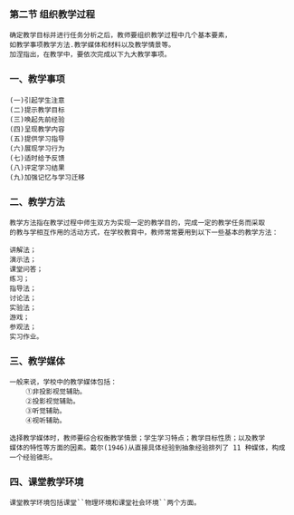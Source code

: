 ### 第二节 组织教学过程
    确定教学目标并进行任务分析之后，教师要组织教学过程中几个基本要素，
    如教学事项教学方法.教学媒体和材料以及教学情景等。
    加涅指出，在教学中，要依次完成以下九大教学事项。
### 一、教学事项
    (一)引起学生注意
    (二)提示教学目标
    (三)唤起先前经验
    (四)呈现教学内容
    (五)提供学习指导
    (六)展现学习行为
    (七)适时给予反馈
    (八)评定学习结果
    (九)加强记忆与学习迁移
### 二、教学方法
    教学方法指在教学过程中师生双方为实现一定的教学目的，完成一定的教学任务而采取
    的教与学相互作用的活动方式，在学校教育中，教师常常要用到以下一些基本的教学方法：

    讲解法；
    演示法；
    课堂问答；
    练习；
    指导法；
    讨论法；
    实验法；
    游戏；
    参观法；
    实习作业。
### 三、教学媒体
    一般来说，学校中的教学媒体包括：
        ①非投影视觉辅助。
        ②投影视觉辅助。
        ③听觉辅助。
        ④视听辅助。
        
    选择教学媒体时，教师要综合权衡教学情景；学生学习特点；教学目标性质；以及教学
    媒体的特性等方面的因素。戴尔(1946)从直接具体经验到抽象经验排列了 11 种媒体，构成
    一个经验锥形。
    
### 四、课堂教学环境
    课堂教学环境包括课堂``物理环境和课堂社会环境``两个方面。